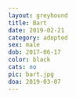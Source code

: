 ```yaml
---
layout: greyhound
title: Bart
date: 2019-02-21
category: adopted
sex: male
dob: 2017-06-17
color: black
cats: no
pic: bart.jpg
doa: 2019-03-07
---
```


